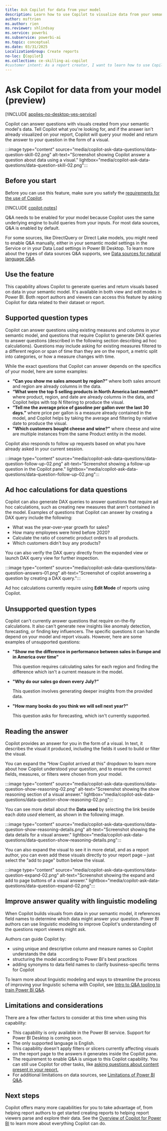 ```yaml
---
title: Ask Copilot for data from your model
description: Learn how to use Copilot to visualize data from your semantic model.
author: msftrien
ms.author: rien
ms.reviewer: shlindsay
ms.service: powerbi
ms.subservice: powerbi-ai
ms.topic: conceptual
ms.date: 03/31/2025
LocalizationGroup: Create reports
no-loc: [Copilot]
ms.collection: ce-skilling-ai-copilot
#customer intent: As a report creator, I want to learn how to use Copilot in Power BI to visualize data from my semantic model.
---
```


# Ask Copilot for data from your model (preview)

[!INCLUDE [applies-no-desktop-yes-service](../includes/applies-no-desktop-yes-service.md)]

Copilot can answer questions with visuals created from your semantic model's data. Tell Copilot what you're looking for, and if the answer isn't already visualized on your report, Copilot will query your model and return the answer to your question in the form of a visual.

:::image type="content" source="media/copilot-ask-data-questions/data-question-skill-02.png" alt-text="Screenshot showing Copilot answer a question about data using a visual." lightbox="media/copilot-ask-data-questions/data-question-skill-02.png":::

## Before you start

Before you can use this feature, make sure you satisfy the [requirements for the use of Copilot](../create-reports/copilot-introduction.md#copilot-requirements).

[!INCLUDE [copilot-notes](../includes/copilot-notes.md)]

Q&A needs to be enabled for your model because Copilot uses the same underlying engine to build queries from your inputs. For most data sources, Q&A is enabled by default.

For some sources, like DirectQuery or Direct Lake models, you might need to enable Q&A manually, either in your semantic model settings in the Service or in your Data Load settings in Power BI Desktop. To learn more about the types of data sources Q&A supports, see [Data sources for natural language Q&A](../natural-language/q-and-a-data-sources.md).

## Use the feature

This capability allows Copilot to generate queries and return visuals based on data in your semantic model. It's available in both view and edit modes in Power BI. Both report authors and viewers can access this feature by asking Copilot for data related to their dataset or report.

## Supported question types

Copilot can answer questions using existing measures and columns in your semantic model, and questions that require Copilot to generate DAX queries to answer questions (described in the following section describing ad hoc calculations). Questions may include asking for existing measures filtered to a different region or span of time than they are on the report, a metric split into categories, or how a measure changes with time.

While the exact questions that Copilot can answer depends on the specifics of your model, here are some examples:

- **“Can you show me sales amount by region?”**  where both sales amount and region are already columns in the data.
- **“What were the top 5 selling products in North America last month?”** where product, region, and date are already columns in the data, and Copilot helps with top N filtering to produce the visual.
- **“Tell me the average price of gasoline per gallon over the last 30 days.”** where price per gallon is a measure already contained in the model, and Copilot helps by taking the average and filtering by relative date to produce the visual.
- **"Which customers bought cheese and wine?"** where cheese and wine are multiple instances from the same Product entity in the model.

Copilot also responds to follow up requests based on what you have already asked in your current session.

:::image type="content" source="media/copilot-ask-data-questions/data-question-follow-up-02.png" alt-text="Screenshot showing a follow-up question in the Copilot pane." lightbox="media/copilot-ask-data-questions/data-question-follow-up-02.png":::

## Ad hoc calculations for data questions

Copilot can also generate DAX queries to answer questions that require ad hoc calculations, such as creating new measures that aren't contained in the model. Examples of questions that Copilot can answer by creating a DAX query include the following:

* What was the year-over-year growth for sales?
* How many employees were hired before 2020?
* Calculate the ratio of cosmetic product orders to all products.
* Which customers didn't buy any products?

You can also verify the DAX query directly from the expanded view or launch DAX query view for further inspection. 

:::image type="content" source="media/copilot-ask-data-questions/data-question-answers-01.png" alt-text="Screenshot of copilot answering a question by creating a DAX query.":::

Ad hoc calculations currently require using **Edit Mode** of reports using Copilot.

## Unsupported question types

Copilot can't currently answer questions that require on-the-fly calculations. It also can't generate new insights like anomaly detection, forecasting, or finding key influencers. The specific questions it can handle depend on your model and report visuals. However, here are some examples of unsupported questions:

- **"Show me the difference in performance between sales in Europe and in America over time"**

     This question requires calculating sales for each region and finding the difference which isn't a current measure in the model.

- **"Why do our sales go down every July?”**

     This question involves generating deeper insights from the provided data.

- **"How many books do you think we will sell next year?"**

     This question asks for forecasting, which isn't currently supported.

## Reading the answer

Copilot provides an answer for you in the form of a visual. In text, it describes the visual it produced, including the fields it used to build or filter the visual.

You can expand the “How Copilot arrived at this” dropdown to learn more about how Copilot understood your question, and to ensure the correct fields, measures, or filters were chosen from your model.

:::image type="content" source="media/copilot-ask-data-questions/data-question-show-reasoning-02.png" alt-text="Screenshot showing the show reasoning section of a visual answer." lightbox="media/copilot-ask-data-questions/data-question-show-reasoning-02.png":::

You can see more detail about the **Data used** by selecting the link beside each *data used* element, as shown in the following image. 

:::image type="content" source="media/copilot-ask-data-questions/data-question-show-reasoning-details.png" alt-text="Screenshot showing the data details for a visual answer." lightbox="media/copilot-ask-data-questions/data-question-show-reasoning-details.png":::

You can also expand the visual to see it in more detail, and as a report author, you can even add these visuals directly to your report page – just select the "add to page" button below the visual.

:::image type="content" source="media/copilot-ask-data-questions/data-question-expand-02.png" alt-text="Screenshot showing the expand and add to page buttons of a visual answer." lightbox="media/copilot-ask-data-questions/data-question-expand-02.png":::

## Improve answer quality with linguistic modeling

When Copilot builds visuals from data in your semantic model, it references field names to determine which data might answer your question. Power BI authors can use linguistic modeling to improve Copilot's understanding of the questions report viewers might ask.

Authors can guide Copilot by:

- using unique and descriptive column and measure names so Copilot understands the data
- structuring the model according to Power BI's best practices
- adding synonyms to data field names to clarify business-specific terms for Copilot

To learn more about linguistic modeling and ways to streamline the process of improving your linguistic schema with Copilot, see [Intro to Q&A tooling to train Power BI Q&A](/power-bi/natural-language/q-and-a-tooling-intro).

## Limitations and considerations

There are a few other factors to consider at this time when using this capability:

- This capability is only available in the Power BI service. Support for Power BI Desktop is coming soon.
- The only supported language is English.
- This capability doesn't apply filters or slicers currently affecting visuals on the report page to the answers it generates inside the Copilot pane.
- The requirement to enable Q&A is unique to this Copilot capability. You can still use Copilot for other tasks, like [asking questions about content present in your report.](copilot-pane-summarize-content.md#answer-questions-about-your-report-content-in-the-copilot-pane)
- For additional limitations on data sources, see [Limitations of Power BI Q&A](../natural-language/q-and-a-limitations.md).

## Next steps

Copilot offers many more capabilities for you to take advantage of, from helping report authors to get started creating reports to helping report viewers parse and explore their data. See the [Overview of Copilot for Power BI](copilot-introduction.md) to learn more about everything Copilot can do.
